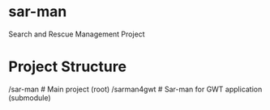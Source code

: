sar-man
=======

Search and Rescue Management Project

Project Structure
=================

/sar-man        # Main project (root)
  /sarman4gwt   # Sar-man for GWT application (submodule)